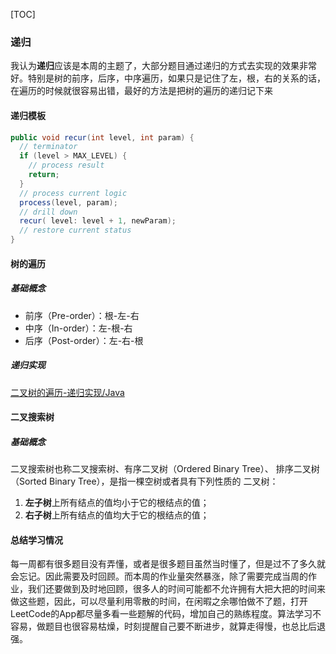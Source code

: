 [TOC]
### 递归
我认为**递归**应该是本周的主题了，大部分题目通过递归的方式去实现的效果非常好。特别是树的前序，后序，中序遍历，如果只是记住了左，根，右的关系的话，在遍历的时候就很容易出错，最好的方法是把树的遍历的递归记下来
#### 递归模板
```java
public void recur(int level, int param) { 
  // terminator 
  if (level > MAX_LEVEL) { 
    // process result 
    return; 
  } 
  // process current logic 
  process(level, param); 
  // drill down 
  recur( level: level + 1, newParam); 
  // restore current status 
}
```
#### 树的遍历
##### 基础概念
* 前序（Pre-order）：根-左-右 
* 中序（In-order）：左-根-右
* 后序（Post-order）：左-右-根 
##### 递归实现
[二叉树的遍历-递归实现/Java](https://shimo.im/docs/vhdVqvjxcpvD36JW/ )

#### 二叉搜索树
##### 基础概念
二叉搜索树也称二叉搜索树、有序二叉树（Ordered Binary Tree）、 排序二叉树（Sorted Binary Tree），是指一棵空树或者具有下列性质的 二叉树： 
1. **左子树**上所有结点的值均小于它的根结点的值；
2. **右子树**上所有结点的值均大于它的根结点的值；
#### 总结学习情况
每一周都有很多题目没有弄懂，或者是很多题目虽然当时懂了，但是过不了多久就会忘记。因此需要及时回顾。而本周的作业量突然暴涨，除了需要完成当周的作业，我们还要做到及时地回顾，很多人的时间可能都不允许拥有大把大把的时间来做这些题，因此，可以尽量利用零散的时间，在闲暇之余哪怕做不了题，打开LeetCode的App都尽量多看一些题解的代码，增加自己的熟练程度。算法学习不容易，做题目也很容易枯燥，时刻提醒自己要不断进步，就算走得慢，也总比后退强。
